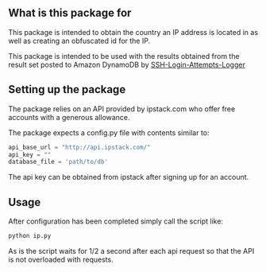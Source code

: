 ## What is this package for

This package is intended to obtain the country an
IP address is located in as well as creating an
obfuscated id for the IP.

This package is intended to be used with the results
obtained from the result set posted to Amazon
DynamoDB by [SSH-Login-Attempts-Logger](https://github.com/PeterMcD/SSH-Login-Attempts-Logger)

## Setting up the package

The package relies on an API provided by ipstack.com
who offer free accounts with a generous allowance.

The package expects a config.py file with contents
similar to:

```python
api_base_url = "http://api.ipstack.com/"
api_key = ""
database_file = 'path/to/db'
```

The api key can be obtained from ipstack after
signing up for an account.

## Usage

After configuration has been completed simply call
the script like:

```python
python ip.py
```

As is the script waits for 1/2 a second after each
api request so that the API is not overloaded with
requests.